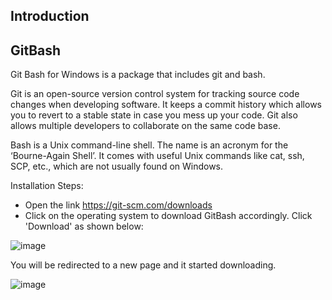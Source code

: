 ## Introduction

## GitBash 

Git Bash for Windows is a package that includes git and bash.

Git is an open-source version control system for tracking source code changes when developing software. It keeps a commit history which allows you to revert to a stable state in case you mess up your code. Git also allows multiple developers to collaborate on the same code base.

Bash is a Unix command-line shell. The name is an acronym for the ‘Bourne-Again Shell’. It comes with useful Unix commands like cat, ssh, SCP, etc., which are not usually found on Windows.

Installation Steps:
- Open the link https://git-scm.com/downloads
- Click on the operating system to download GitBash accordingly. Click 'Download' as shown below:

![image](https://user-images.githubusercontent.com/25001852/86880942-176c5c80-c10b-11ea-873c-110e9ac0920a.png)

You will be redirected to a new page and it started downloading.

![image](https://user-images.githubusercontent.com/25001852/86880942-176c5c80-c10b-11ea-873c-110e9ac0920a.png)

